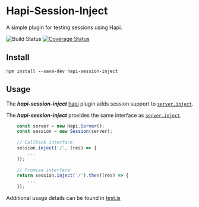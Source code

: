 # Hapi-Session-Inject

A simple plugin for testing sessions using Hapi.

![Build Status](https://travis-ci.org/vinkaga/hapi-session-inject.svg?branch=master) [![Coverage Status](https://coveralls.io/repos/github/vinkaga/hapi-session-inject/badge.svg)](https://coveralls.io/github/vinkaga/hapi-session-inject)


## Install

```
npm install --save-dev hapi-session-inject
```

## Usage

The ***hapi-session-inject*** [hapi](https://github.com/hapijs/hapi) plugin adds session support to [`server.inject`](http://hapijs.com/api#serverinjectoptions-callback).

The ***hapi-session-inject*** provides the same interface as [`server.inject`](http://hapijs.com/api#serverinjectoptions-callback). 

```JavaScript
	const server = new Hapi.Server();
	const session = new Session(server);
	
	// Callback interface
	session.inject('/', (res) => {
		...
	});
	
	// Promise interface
	return session.inject('/').then((res) => {
		...
	});

```

Additional usage details can be found in [test.js](test/index.js)
